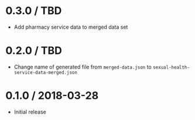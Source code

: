 0.3.0 / TBD
==================
- Add pharmacy service data to merged data set

0.2.0 / TBD
==================
- Change name of generated file from `merged-data.json` to
  `sexual-health-service-data-merged.json`

0.1.0 / 2018-03-28
==================
- Initial release
